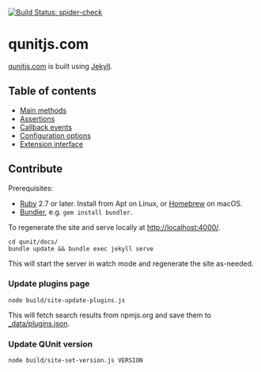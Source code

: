 [![Build Status: spider-check](https://github.com/qunitjs/qunit/actions/workflows/spider-check.yaml/badge.svg)](https://github.com/qunitjs/qunit/actions/workflows/spider-check.yaml)

# qunitjs.com

[qunitjs.com](https://qunitjs.com/) is built using [Jekyll](https://jekyllrb.com/).

## Table of contents

<!-- For in-repo browsing convenience: -->

* [Main methods](./QUnit/)
* [Assertions](./assert/)
* [Callback events](./callbacks/)
* [Configuration options](./config/)
* [Extension interface](./extension/)

## Contribute

Prerequisites:
* [Ruby](https://www.ruby-lang.org/) 2.7 or later. Install from Apt on Linux, or [Homebrew](https://brew.sh/) on macOS.
* [Bundler](https://bundler.io/), e.g. `gem install bundler`.

To regenerate the site and serve locally at <http://localhost:4000/>.

```shell
cd qunit/docs/
bundle update && bundle exec jekyll serve
```

This will start the server in watch mode and regenerate the site as-needed.

### Update plugins page

```shell
node build/site-update-plugins.js
```

This will fetch search results from npmjs.org and save them to [_data/plugins.json](./_data/plugins.json).

### Update QUnit version

```shell
node build/site-set-version.js VERSION
```
